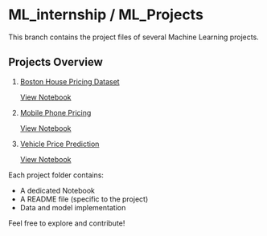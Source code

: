 # ML_internship / ML_Projects  
This branch contains the project files of several Machine Learning projects.

##  Projects Overview

1. [Boston House Pricing Dataset](Boston%20PHouse%20PPricing%20PDataset)

      [View Notebook](Boston%20House%20Pricing%20Dataset/House_price_prediction.ipynb)

2. [Mobile Phone Pricing](Mobile%20Phone%20Pricing/)

     [View Notebook](Mobile%20Phone%20Pricing/Mobile_Phone_Pricing.ipynb)

3. [Vehicle Price Prediction](Vehicle%20Price%20Prediction/)

      [View Notebook](Vehicle%20Price%20Prediction/Vehical_price.ipynb)
   
Each project folder contains:
- A dedicated Notebook
- A README file (specific to the project)
- Data and model implementation 

Feel free to explore and contribute!
